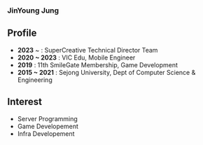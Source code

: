 ### JinYoung Jung
## Profile
+ **2023** ~ : SuperCreative Technical Director Team
+ **2020 ~ 2023** : VIC Edu, Mobile Engineer
+ **2019** : 11th SmileGate Membership, Game Development
+ **2015 ~ 2021** : Sejong University, Dept of Computer Science & Engineering

## Interest
+ Server Programming
+ Game Developement
+ Infra Developement
